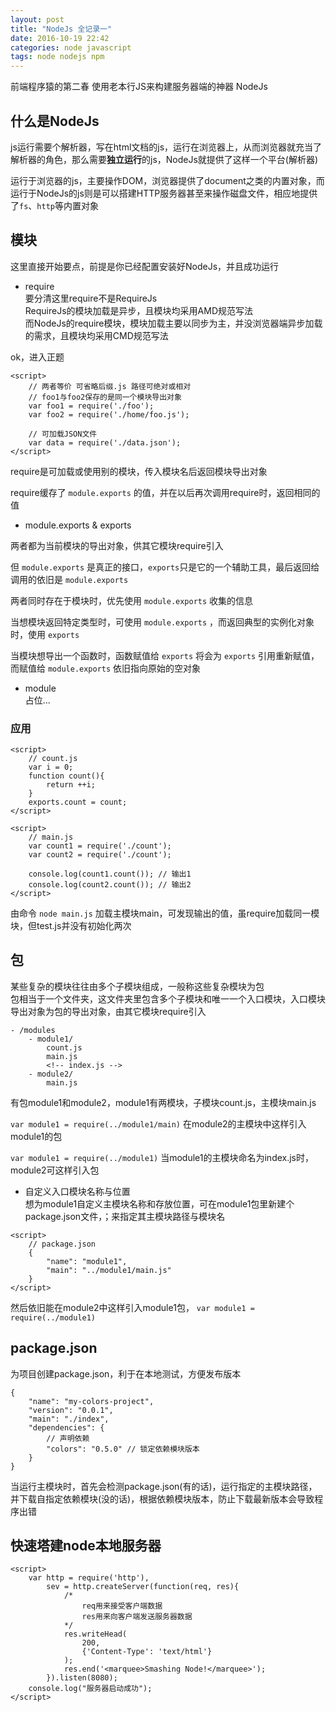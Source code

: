 ```yaml
---
layout: post
title: "NodeJs 全记录一"
date: 2016-10-19 22:42
categories: node javascript
tags: node nodejs npm
---
```




前端程序猿的第二春 使用老本行JS来构建服务器端的神器  NodeJs




## 什么是NodeJs
js运行需要个解析器，写在html文档的js，运行在浏览器上，从而浏览器就充当了解析器的角色，那么需要**独立运行**的js，NodeJs就提供了这样一个平台(解析器)  

运行于浏览器的js，主要操作DOM，浏览器提供了document之类的内置对象，而运行于NodeJs的js则是可以搭建HTTP服务器甚至来操作磁盘文件，相应地提供了`fs`、`http`等内置对象  


## 模块
这里直接开始要点，前提是你已经配置安装好NodeJs，并且成功运行  

- require  
要分清这里require不是RequireJs  
RequireJs的模块加载是异步，且模块均采用AMD规范写法  
而NodeJs的require模块，模块加载主要以同步为主，并没浏览器端异步加载的需求，且模块均采用CMD规范写法  

ok，进入正题  

```
<script>
    // 两者等价 可省略后缀.js 路径可绝对或相对
    // foo1与foo2保存的是同一个模块导出对象
    var foo1 = require('./foo');
    var foo2 = require('./home/foo.js');

    // 可加载JSON文件
    var data = require('./data.json');
</script>
```

require是可加载或使用别的模块，传入模块名后返回模块导出对象  

require缓存了  `module.exports`  的值，并在以后再次调用require时，返回相同的值  

- module.exports & exports  

两者都为当前模块的导出对象，供其它模块require引入  

但  `module.exports`  是真正的接口，`exports`只是它的一个辅助工具，最后返回给调用的依旧是  `module.exports`  

两者同时存在于模块时，优先使用  `module.exports`  收集的信息  

当想模块返回特定类型时，可使用  `module.exports`  ，而返回典型的实例化对象时，使用  `exports`

当模块想导出一个函数时，函数赋值给  `exports`    将会为  `exports`  引用重新赋值，而赋值给  `module.exports`  依旧指向原始的空对象  

- module  
占位...

### 应用

```
<script>
    // count.js
    var i = 0;
    function count(){
        return ++i;
    }
    exports.count = count;
</script>

<script>
    // main.js
    var count1 = require('./count');
    var count2 = require('./count');

    console.log(count1.count()); // 输出1
    console.log(count2.count()); // 输出2
</script>
```

由命令 `node main.js` 加载主模块main，可发现输出的值，虽require加载同一模块，但test.js并没有初始化两次  


## 包
某些复杂的模块往往由多个子模块组成，一般称这些复杂模块为包  
包相当于一个文件夹，这文件夹里包含多个子模块和唯一一个入口模块，入口模块导出对象为包的导出对象，由其它模块require引入  

```
- /modules
    - module1/
        count.js
        main.js
        <!-- index.js -->
    - module2/
        main.js
```

有包module1和module2，module1有两模块，子模块count.js，主模块main.js  

`var module1 = require(../module1/main)`  在module2的主模块中这样引入module1的包  

`var module1 = require(../module1)`  当module1的主模块命名为index.js时，module2可这样引入包  

- 自定义入口模块名称与位置  
想为module1自定义主模块名称和存放位置，可在module1包里新建个package.json文件，；来指定其主模块路径与模块名  

```
<script>
    // package.json
    {
        "name": "module1",
        "main": "../module1/main.js"
    }
</script>
```

然后依旧能在module2中这样引入module1包，  `var module1 = require(../module1)`  

## package.json
为项目创建package.json，利于在本地测试，方便发布版本  

```
{
    "name": "my-colors-project",
    "version": "0.0.1",
    "main": "./index",
    "dependencies": {
        // 声明依赖
        "colors": "0.5.0" // 锁定依赖模块版本
    }
}
```

当运行主模块时，首先会检测package.json(有的话)，运行指定的主模块路径，并下载自指定依赖模块(没的话)，根据依赖模块版本，防止下载最新版本会导致程序出错  

## 快速塔建node本地服务器

```
<script>
    var http = require('http'),
        sev = http.createServer(function(req, res){
            /*
                req用来接受客户端数据
                res用来向客户端发送服务器数据
            */
            res.writeHead(
                200,
                {'Content-Type': 'text/html'}
            );
            res.end('<marquee>Smashing Node!</marquee>');
        }).listen(8080);
    console.log("服务器启动成功");
</script>
```

